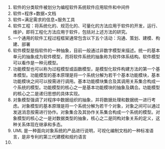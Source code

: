 1. 软件的分类软件被划分为编程软件系统软件应用软件和中间件
2. 软件=程序+数据+文档
3. 软件=满足需求的信息+服务工具
4. 软件工程：将系统化的、规范化的、可量化的方法应用于软件的开发，运行、维护，即将工程化方法应用于软件，包括对上述方法的研究。
5. 一个通用的软件工程过程框架通常包含以下五个活动：沟通、策划、建模、构建、部署
6. 软件模型是指软件的一种抽象，目前一般通过非数字模型来描述。统一的基本单元的抽象成为软件模型，而将软件系统的抽象称为软件体系结构。软件模型可以看作是一种元模型。
7.  功能模型也可以称为过程模型或函数模型，是模型化软件构建方法的第一个基本模型。功能模型的基本原理是将一个系统分解为若干个基本功能模块，基本功能模块之间可以按需进行调用。基本功能模块集合及其调用关系集合构成一个系统的模型。功能模型的核心之一是基本功能模块的抽象及耦合。功能模型的核心之二是递归思想的具体实现。
8. 对象模型强调了对程序中数据组织的抽象，并将数据处理和数据统一进行考虑。对象模型的基本原理是将一个系统分解为若干个对象，对象之间可以通过发送消息按需进行协作。对象集合及其协作关系集合构成一个系统的模型。对象模型的核心之一是对数据类型的抽象，核心之二是同构对象关系的定义，这种关系体现在继承和多态。
9. UML 是一种面向对象系统的产品进行说明，可视化编制文档的一种标准语言，是非专利的第三代建模和规约语言
10. 



